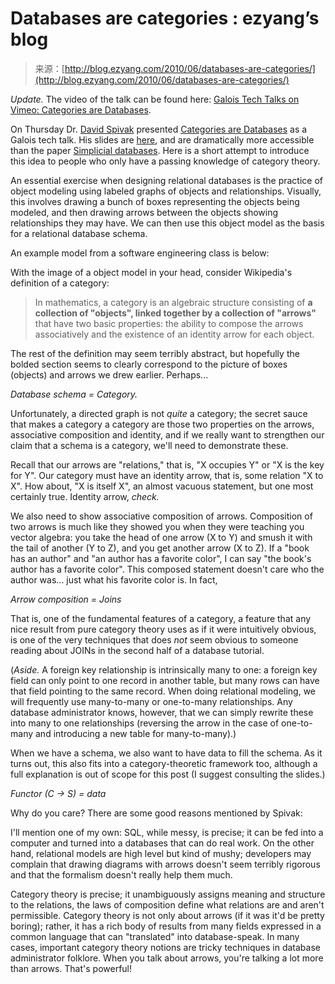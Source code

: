 <!--yml
category: 未分类
date: 2024-07-01 18:18:17
-->

# Databases are categories : ezyang’s blog

> 来源：[http://blog.ezyang.com/2010/06/databases-are-categories/](http://blog.ezyang.com/2010/06/databases-are-categories/)

*Update.* The video of the talk can be found here: [Galois Tech Talks on Vimeo: Categories are Databases](http://vimeo.com/channels/galois#12428370).

On Thursday Dr. [David Spivak](http://math.mit.edu/~dspivak/) presented [Categories are Databases](http://vimeo.com/channels/galois/12428370) as a Galois tech talk. His slides are [here](http://math.mit.edu/~dspivak/informatics/talks/galois.pdf), and are dramatically more accessible than the paper [Simplicial databases](http://math.mit.edu/~dspivak/informatics/SD.pdf). Here is a short attempt to introduce this idea to people who only have a passing knowledge of category theory.

An essential exercise when designing relational databases is the practice of object modeling using labeled graphs of objects and relationships. Visually, this involves drawing a bunch of boxes representing the objects being modeled, and then drawing arrows between the objects showing relationships they may have. We can then use this object model as the basis for a relational database schema.

An example model from a software engineering class is below:

With the image of a object model in your head, consider Wikipedia's definition of a category:

> In mathematics, a category is an algebraic structure consisting of **a collection of "objects", linked together by a collection of "arrows"** that have two basic properties: the ability to compose the arrows associatively and the existence of an identity arrow for each object.

The rest of the definition may seem terribly abstract, but hopefully the bolded section seems to clearly correspond to the picture of boxes (objects) and arrows we drew earlier. Perhaps...

*Database schema = Category.*

Unfortunately, a directed graph is not *quite* a category; the secret sauce that makes a category a category are those two properties on the arrows, associative composition and identity, and if we really want to strengthen our claim that a schema is a category, we'll need to demonstrate these.

Recall that our arrows are "relations," that is, "X occupies Y" or "X is the key for Y". Our category must have an identity arrow, that is, some relation "X to X". How about, "X is itself X", an almost vacuous statement, but one most certainly true. Identity arrow, *check.*

We also need to show associative composition of arrows. Composition of two arrows is much like they showed you when they were teaching you vector algebra: you take the head of one arrow (X to Y) and smush it with the tail of another (Y to Z), and you get another arrow (X to Z). If a "book has an author" and "an author has a favorite color", I can say "the book's author has a favorite color". This composed statement doesn't care who the author was... just what his favorite color is. In fact,

*Arrow composition = Joins*

That is, one of the fundamental features of a category, a feature that any nice result from pure category theory uses as if it were intuitively obvious, is one of the very techniques that does *not* seem obvious to someone reading about JOINs in the second half of a database tutorial.

(*Aside.* A foreign key relationship is intrinsically many to one: a foreign key field can only point to one record in another table, but many rows can have that field pointing to the same record. When doing relational modeling, we will frequently use many-to-many or one-to-many relationships. Any database administrator knows, however, that we can simply rewrite these into many to one relationships (reversing the arrow in the case of one-to-many and introducing a new table for many-to-many).)

When we have a schema, we also want to have data to fill the schema. As it turns out, this also fits into a category-theoretic framework too, although a full explanation is out of scope for this post (I suggest consulting the slides.)

*Functor (C -> S) = data*

Why do you care? There are some good reasons mentioned by Spivak:

I'll mention one of my own: SQL, while messy, is precise; it can be fed into a computer and turned into a databases that can do real work. On the other hand, relational models are high level but kind of mushy; developers may complain that drawing diagrams with arrows doesn't seem terribly rigorous and that the formalism doesn't really help them much.

Category theory is precise; it unambiguously assigns meaning and structure to the relations, the laws of composition define what relations are and aren't permissible. Category theory is not only about arrows (if it was it'd be pretty boring); rather, it has a rich body of results from many fields expressed in a common language that can "translated" into database-speak. In many cases, important category theory notions are tricky techniques in database administrator folklore. When you talk about arrows, you're talking a lot more than arrows. That's powerful!